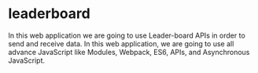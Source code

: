 # leaderboard
In this web application we are going to use Leader-board APIs in order to send and receive data. In this web application, we are going to use all advance JavaScript like Modules, Webpack, ES6, APIs, and Asynchronous JavaScript.  
